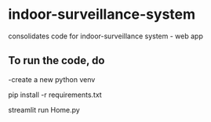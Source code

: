 # indoor-surveillance-system
consolidates code for indoor-surveillance system - web app


## To run the code, do

-create a new python venv

pip install -r requirements.txt

streamlit run Home.py
